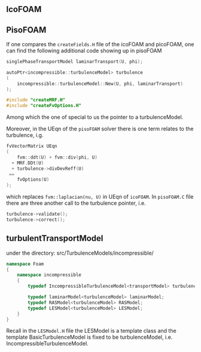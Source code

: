 #

## IcoFOAM


## PisoFOAM
If one compares the `createFields.H` file of the icoFOAM and picoFOAM, one can find the following additional code showing up in pisoFOAM
```cpp
singlePhaseTransportModel laminarTransport(U, phi);

autoPtr<incompressible::turbulenceModel> turbulence
(
    incompressible::turbulenceModel::New(U, phi, laminarTransport)
);

#include "createMRF.H"
#include "createFvOptions.H"
```
Among which the one of special to us the pointer to a turbulenceModel.


Moreover, in the UEqn of the `pisoFOAM` solver there is one term relates to the turbulence, i.g.
```cpp
fvVectorMatrix UEqn
(
    fvm::ddt(U) + fvm::div(phi, U)
  + MRF.DDt(U)
  + turbulence->divDevReff(U)
 ==
    fvOptions(U)
);
```
which replaces `fvm::laplacian(nu, U)` in UEqn of `icoFOAM`. In `pisoFOAM.C` file there are three another call to the turbulence pointer, i.e.
```cpp
turbulence->validate();
turbulence->correct();
```

## turbulentTransportModel
under the directory: src/TurbulenceModels/incompressible/

```cpp
namespace Foam
{
    namespace incompressible
    {
        typedef IncompressibleTurbulenceModel<transportModel> turbulenceModel;

        typedef laminarModel<turbulenceModel> laminarModel;
        typedef RASModel<turbulenceModel> RASModel;
        typedef LESModel<turbulenceModel> LESModel;
    }
}
```

Recall in the `LESModel.H` file the LESModel is a template class and the template BasicTurbulenceModel is fixed to be turbulenceModel, i.e. IncompressibleTurbulenceModel<transportModel>.
